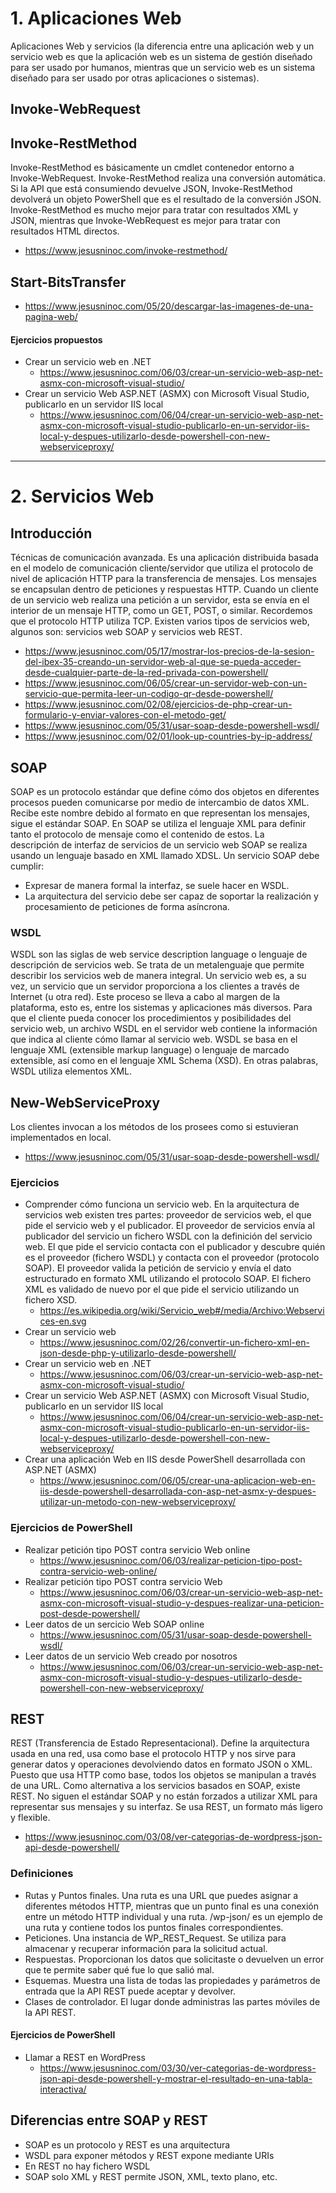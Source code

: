 # 1. Aplicaciones Web
Aplicaciones Web y servicios (la diferencia entre una aplicación web y un servicio web es que la aplicación web es un sistema de gestión diseñado para ser usado por humanos, mientras que un servicio web es un sistema diseñado para ser usado por otras aplicaciones o sistemas).

## Invoke-WebRequest
## Invoke-RestMethod
Invoke-RestMethod es básicamente un cmdlet contenedor entorno a Invoke-WebRequest. Invoke-RestMethod realiza una conversión automática. Si la API que está consumiendo devuelve JSON, Invoke-RestMethod devolverá un objeto PowerShell que es el resultado de la conversión JSON.
Invoke-RestMethod es mucho mejor para tratar con resultados XML y JSON, mientras que Invoke-WebRequest es mejor para tratar con resultados HTML directos.
* https://www.jesusninoc.com/invoke-restmethod/
## Start-BitsTransfer
* https://www.jesusninoc.com/05/20/descargar-las-imagenes-de-una-pagina-web/

#### Ejercicios propuestos
- Crear un servicio web en .NET
  * https://www.jesusninoc.com/06/03/crear-un-servicio-web-asp-net-asmx-con-microsoft-visual-studio/
- Crear un servicio Web ASP.NET (ASMX) con Microsoft Visual Studio, publicarlo en un servidor IIS local
  * https://www.jesusninoc.com/06/04/crear-un-servicio-web-asp-net-asmx-con-microsoft-visual-studio-publicarlo-en-un-servidor-iis-local-y-despues-utilizarlo-desde-powershell-con-new-webserviceproxy/

-------------------

# 2. Servicios Web

## Introducción
Técnicas de comunicación avanzada. Es una aplicación distribuida basada en el modelo de comunicación cliente/servidor que utiliza el protocolo de nivel de aplicación HTTP para la transferencia de mensajes. Los mensajes se encapsulan dentro de peticiones y respuestas HTTP. Cuando un cliente de un servicio web realiza una petición a un servidor, esta se envía en el interior de un mensaje HTTP, como un GET, POST, o similar. Recordemos que el protocolo HTTP utiliza TCP. Existen varios tipos de servicios web, algunos son: servicios web SOAP y servicios web REST.

* https://www.jesusninoc.com/05/17/mostrar-los-precios-de-la-sesion-del-ibex-35-creando-un-servidor-web-al-que-se-pueda-acceder-desde-cualquier-parte-de-la-red-privada-con-powershell/
* https://www.jesusninoc.com/06/05/crear-un-servidor-web-con-un-servicio-que-permita-leer-un-codigo-qr-desde-powershell/
* https://www.jesusninoc.com/02/08/ejercicios-de-php-crear-un-formulario-y-enviar-valores-con-el-metodo-get/
* https://www.jesusninoc.com/05/31/usar-soap-desde-powershell-wsdl/
* https://www.jesusninoc.com/02/01/look-up-countries-by-ip-address/

## SOAP
SOAP es un protocolo estándar que define cómo dos objetos en diferentes procesos pueden comunicarse por medio de intercambio de datos XML. Recibe este nombre debido al formato en que representan los mensajes, sigue el estándar SOAP. En SOAP se utiliza el lenguaje XML para definir tanto el protocolo de mensaje como el contenido de estos. La descripción de interfaz de servicios de un servicio web SOAP se realiza usando un lenguaje basado en XML llamado XDSL.
Un servicio SOAP debe cumplir:
- Expresar de manera formal la interfaz, se suele hacer en WSDL.
- La arquitectura del servicio debe ser capaz de soportar la realización y procesamiento de peticiones de forma asíncrona.

### WSDL
WSDL son las siglas de web service description language o lenguaje de descripción de servicios web. Se trata de un metalenguaje que permite describir los servicios web de manera integral. Un servicio web es, a su vez, un servicio que un servidor proporciona a los clientes a través de Internet (u otra red). Este proceso se lleva a cabo al margen de la plataforma, esto es, entre los sistemas y aplicaciones más diversos. Para que el cliente pueda conocer los procedimientos y posibilidades del servicio web, un archivo WSDL en el servidor web contiene la información que indica al cliente cómo llamar al servicio web.
WSDL se basa en el lenguaje XML (extensible markup language) o lenguaje de marcado extensible, así como en el lenguaje XML Schema (XSD). En otras palabras, WSDL utiliza elementos XML.

## New-WebServiceProxy
Los clientes invocan a los métodos de los prosees como si estuvieran implementados en local.
* https://www.jesusninoc.com/05/31/usar-soap-desde-powershell-wsdl/

### Ejercicios
- Comprender cómo funciona un servicio web. En la arquitectura de servicios web existen tres partes: proveedor de servicios web, el que pide el servicio web y el publicador. El proveedor de servicios envía al publicador del servicio un fichero WSDL con la definición del servicio web. El que pide el servicio contacta con el publicador y descubre quién es el proveedor (fichero WSDL) y contacta con el proveedor (protocolo SOAP). El proveedor valida la petición de servicio y envía el dato estructurado en formato XML utilizando el protocolo SOAP. El fichero XML es validado de nuevo por el que pide el servicio utilizando un fichero XSD.
  * https://es.wikipedia.org/wiki/Servicio_web#/media/Archivo:Webservices-en.svg
- Crear un servicio web
  * https://www.jesusninoc.com/02/26/convertir-un-fichero-xml-en-json-desde-php-y-utilizarlo-desde-powershell/ 
- Crear un servicio web en .NET
  * https://www.jesusninoc.com/06/03/crear-un-servicio-web-asp-net-asmx-con-microsoft-visual-studio/
- Crear un servicio Web ASP.NET (ASMX) con Microsoft Visual Studio, publicarlo en un servidor IIS local
  * https://www.jesusninoc.com/06/04/crear-un-servicio-web-asp-net-asmx-con-microsoft-visual-studio-publicarlo-en-un-servidor-iis-local-y-despues-utilizarlo-desde-powershell-con-new-webserviceproxy/
- Crear una aplicación Web en IIS desde PowerShell desarrollada con ASP.NET (ASMX)
  * https://www.jesusninoc.com/06/05/crear-una-aplicacion-web-en-iis-desde-powershell-desarrollada-con-asp-net-asmx-y-despues-utilizar-un-metodo-con-new-webserviceproxy/

### Ejercicios de PowerShell
- Realizar petición tipo POST contra servicio Web online
  * https://www.jesusninoc.com/06/03/realizar-peticion-tipo-post-contra-servicio-web-online/
- Realizar petición tipo POST contra servicio Web
  * https://www.jesusninoc.com/06/03/crear-un-servicio-web-asp-net-asmx-con-microsoft-visual-studio-y-despues-realizar-una-peticion-post-desde-powershell/
- Leer datos de un sercicio Web SOAP online
  * https://www.jesusninoc.com/05/31/usar-soap-desde-powershell-wsdl/
- Leer datos de un servicio Web creado por nosotros
  * https://www.jesusninoc.com/06/03/crear-un-servicio-web-asp-net-asmx-con-microsoft-visual-studio-y-despues-utilizarlo-desde-powershell-con-new-webserviceproxy/

## REST
REST (Transferencia de Estado Representacional). Define la arquitectura usada en una red, usa como base el protocolo HTTP y nos sirve para generar datos y operaciones devolviendo datos en formato JSON o XML. Puesto que usa HTTP como base, todos los objetos se manipulan a través de una URL. Como alternativa a los servicios basados en SOAP, existe REST. No siguen el estándar SOAP y no están forzados a utilizar XML para representar sus mensajes y su interfaz. Se usa REST, un formato más ligero y flexible.
* https://www.jesusninoc.com/03/08/ver-categorias-de-wordpress-json-api-desde-powershell/

### Definiciones
- Rutas y Puntos finales. Una ruta es una URL que puedes asignar a diferentes métodos HTTP, mientras que un punto final es una conexión entre un método HTTP individual y una ruta. /wp-json/ es un ejemplo de una ruta y contiene todos los puntos finales correspondientes.
- Peticiones. Una instancia de WP_REST_Request. Se utiliza para almacenar y recuperar información para la solicitud actual.
- Respuestas. Proporcionan los datos que solicitaste o devuelven un error que te permite saber qué fue lo que salió mal.
- Esquemas. Muestra una lista de todas las propiedades y parámetros de entrada que la API REST puede aceptar y devolver.
- Clases de controlador. El lugar donde administras las partes móviles de la API REST.

#### Ejercicios de PowerShell
- Llamar a REST en WordPress
  - https://www.jesusninoc.com/03/30/ver-categorias-de-wordpress-json-api-desde-powershell-y-mostrar-el-resultado-en-una-tabla-interactiva/

## Diferencias entre SOAP y REST
- SOAP es un protocolo y REST es una arquitectura
- WSDL para exponer métodos y REST expone mediante URIs
- En REST no hay fichero WSDL
- SOAP solo XML y REST permite JSON, XML, texto plano, etc.

